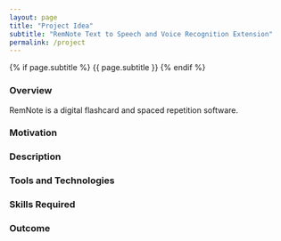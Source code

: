 ```yaml
---
layout: page
title: "Project Idea"
subtitle: "RemNote Text to Speech and Voice Recognition Extension"
permalink: /project
---
```


<!-- _includes/page__meta.html -->

{% if page.subtitle %}
    {{ page.subtitle }}
{% endif %}



### Overview

RemNote is a digital flashcard and spaced repetition software.

### Motivation

### Description

### Tools and Technologies

### Skills Required

### Outcome
